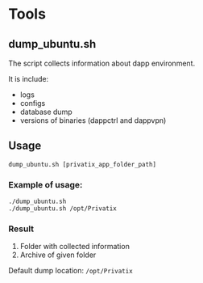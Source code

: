 # Tools

## dump_ubuntu.sh

The script collects information about dapp environment.

It is include:
* logs
* configs
* database dump
* versions of binaries (dappctrl and dappvpn)

## Usage

```
dump_ubuntu.sh [privatix_app_folder_path]
```

### Example of usage:

```
./dump_ubuntu.sh
./dump_ubuntu.sh /opt/Privatix
```

### Result

1. Folder with collected information
1. Archive of given folder

Default dump location: `/opt/Privatix`
